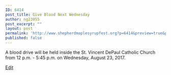 ```yaml
---
ID: 6414
post_title: Give Blood Next Wednesday
author: ng23055
post_excerpt: ""
layout: post
permalink: 'http://www.shepherdmaplesyrupfest.org?p=6414&preview=true&preview_id=6414'
published: false
---
```

A blood drive will be held inside the St. Vincent DePaul Catholic Church from 12 p.m. - 5:45 p.m. on Wednesday, August 23, 2017.

<a href="https://www.penflip.com/shepherdonlinehq/the-shepherd-journal/blob/master/blooddrive.txt?invite=iu4ue2jc">Edit</a>